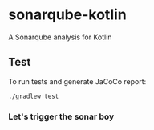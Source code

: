 # sonarqube-kotlin
A Sonarqube analysis for Kotlin

## Test

To run tests and generate JaCoCo report:

```
./gradlew test
```

### Let's trigger the sonar boy